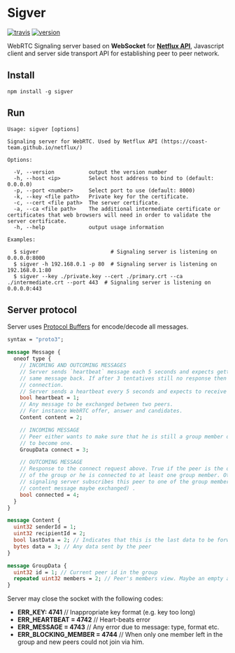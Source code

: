 # Sigver

[![travis](https://travis-ci.org/coast-team/sigver.svg?branch=master&style=flat-square)](https://travis-ci.org/coast-team/sigver)
[![version](https://img.shields.io/npm/v/sigver.svg?style=flat-square)](https://www.npmjs.com/package/sigver)

WebRTC Signaling server based on **WebSocket** for [**Netflux API**](https://coast-team.github.io/netflux), Javascript client and server side transport API for establishing peer to peer network.

## Install

```shell
npm install -g sigver
```

## Run

```shell
Usage: sigver [options]

Signaling server for WebRTC. Used by Netflux API (https://coast-team.github.io/netflux/)

Options:

  -V, --version           output the version number
  -h, --host <ip>         Select host address to bind to (default: 0.0.0.0)
  -p, --port <number>     Select port to use (default: 8000)
  -k, --key <file path>   Private key for the certificate.
  -c, --cert <file path>  The server certificate.
  -a, --ca <file path>    The additional intermediate certificate or certificates that web browsers will need in order to validate the server certificate.
  -h, --help              output usage information

Examples:

  $ sigver                       # Signaling server is listening on 0.0.0.0:8000
  $ sigver -h 192.168.0.1 -p 80  # Signaling server is listening on 192.168.0.1:80
  $ sigver --key ./private.key --cert ./primary.crt --ca ./intermediate.crt --port 443  # Signaling server is listening on 0.0.0.0:443
```

## Server protocol

Server uses [Protocol Buffers](https://developers.google.com/protocol-buffers/) for encode/decode all messages.

```protobuf
syntax = "proto3";

message Message {
  oneof type {
    // INCOMING AND OUTCOMING MESSAGES
    // Server sends `heartbeat` message each 5 seconds and expects getting the
    // same message back. If after 3 tentatives still no response then close the
    // connection.
    // Server sends a heartbeat every 5 seconds and expects to receive it as well. After three missed heartbeats
    bool heartbeat = 1;
    // Any message to be exchanged between two peers.
    // For instance WebRTC offer, answer and candidates.
    Content content = 2;

    // INCOMING MESSAGE
    // Peer either wants to make sure that he is still a group member or wants
    // to become one.
    GroupData connect = 3;

    // OUTCOMING MESSAGE
    // Response to the connect request above. True if the peer is the only member
    // of the group or he is connected to at least one group member. Otherwise the
    // signaling server subscribes this peer to one of the group member (i.e. the
    // content message maybe exchanged) .
    bool connected = 4;
  }
}

message Content {
  uint32 senderId = 1;
  uint32 recipientId = 2;
  bool lastData = 2; // Indicates that this is the last data to be forwarded
  bytes data = 3; // Any data sent by the peer
}

message GroupData {
  uint32 id = 1; // Current peer id in the group
  repeated uint32 members = 2; // Peer's members view. Maybe an empty array.
}
```

Server may close the socket with the following codes:

- **ERR_KEY: 4741** // Inappropriate key format (e.g. key too long)
- **ERR_HEARTBEAT = 4742** // Heart-beats error
- **ERR_MESSAGE = 4743** // Any error due to message: type, format etc.
- **ERR_BLOCKING_MEMBER = 4744** // When only one member left in the group and new peers could not join via him.

